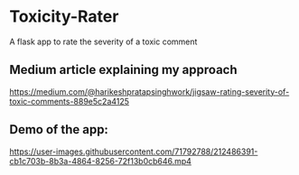 # Toxicity-Rater
A flask app to rate the severity of a toxic comment

## Medium article explaining my approach
https://medium.com/@harikeshpratapsinghwork/jigsaw-rating-severity-of-toxic-comments-889e5c2a4125

## Demo of the app: 
https://user-images.githubusercontent.com/71792788/212486391-cb1c703b-8b3a-4864-8256-72f13b0cb646.mp4
